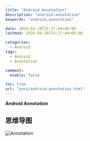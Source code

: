 ```yaml
---
title: "Android Annotation"
description: "android-annotation"
keywords: "android,annotation"

date: 2024-04-10T23:27:44+08:00
lastmod: 2024-04-10T23:27:44+08:00

categories:
  - Android
tags:
  - Android
  - Annotation

comment:
  enable: false

toc: true
url: "post/android-annotation.html"
---
```


**Android Annotation**

<!--more-->

## 思维导图
![Annotation](/imgs/android-annotation.png)
